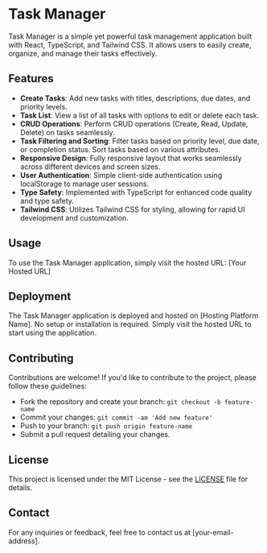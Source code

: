 # Task Manager

Task Manager is a simple yet powerful task management application built with React, TypeScript, and Tailwind CSS. It allows users to easily create, organize, and manage their tasks effectively.

## Features

- **Create Tasks**: Add new tasks with titles, descriptions, due dates, and priority levels.
- **Task List**: View a list of all tasks with options to edit or delete each task.
- **CRUD Operations**: Perform CRUD operations (Create, Read, Update, Delete) on tasks seamlessly.
- **Task Filtering and Sorting**: Filter tasks based on priority level, due date, or completion status. Sort tasks based on various attributes.
- **Responsive Design**: Fully responsive layout that works seamlessly across different devices and screen sizes.
- **User Authentication**: Simple client-side authentication using localStorage to manage user sessions.
- **Type Safety**: Implemented with TypeScript for enhanced code quality and type safety.
- **Tailwind CSS**: Utilizes Tailwind CSS for styling, allowing for rapid UI development and customization.

## Usage

To use the Task Manager application, simply visit the hosted URL: [Your Hosted URL]

## Deployment

The Task Manager application is deployed and hosted on [Hosting Platform Name]. No setup or installation is required. Simply visit the hosted URL to start using the application.

## Contributing

Contributions are welcome! If you'd like to contribute to the project, please follow these guidelines:

- Fork the repository and create your branch: `git checkout -b feature-name`
- Commit your changes: `git commit -am 'Add new feature'`
- Push to your branch: `git push origin feature-name`
- Submit a pull request detailing your changes.

## License

This project is licensed under the MIT License - see the [LICENSE](LICENSE) file for details.

## Contact

For any inquiries or feedback, feel free to contact us at [your-email-address].

